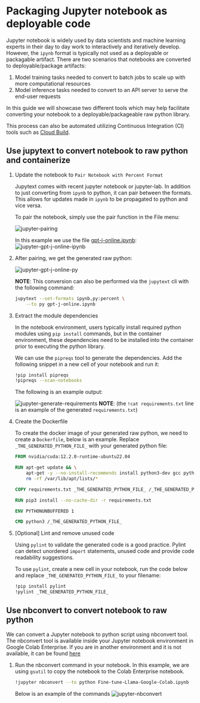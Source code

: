 # Packaging Jupyter notebook as deployable code

Jupyter notebook is widely used by data scientists and machine learning experts in their day to day work to interactively and iteratively develop. However, the `ipynb` format is typically not used as a deployable or packagable artifact. There are two scenarios that notebooks are converted to deployable/package artifacts:

1. Model training tasks needed to convert to batch jobs to scale up with more computational resources
1. Model inference tasks needed to convert to an API server to serve the end-user requests

In this guide we will showcase two different tools which may help facilitate converting your notebook to a deployable/packageable raw python library.

This process can also be automated utilizing Continuous Integration (CI) tools such as [Cloud Build](https://cloud.google.com/build/).

## Use jupytext to convert notebook to raw python and containerize

1. Update the notebook to `Pair Notebook with Percent Format`

   Jupytext comes with recent jupyter notebook or jupyter-lab. In addition to just converting from `ipynb` to python, it can pair between the formats. This allows for updates made in `ipynb` to be propagated to python and vice versa.

   To pair the notebook, simply use the pair function in the File menu:

   ![jupyter-pairing](../images/notebook/jupyter-pairing.png)

   In this example we use the file [gpt-j-online.ipynb](https://github.com/GoogleCloudPlatform/ai-on-gke/blob/main/ray-on-gke/examples/notebooks/gpt-j-online.ipynb):![jupyter-gpt-j-online-ipynb](/docs/images/notebook/jupyter-gpt-j-online-ipynb.png)

1. After pairing, we get the generated raw python:

   ![jupyter-gpt-j-online-py](../images/notebook/jupyter-gpt-j-online-py.png)

   **NOTE**: This conversion can also be performed via the `jupytext` cli with the following command:

   ```sh
   jupytext --set-formats ipynb,py:percent \
       --to py gpt-j-online.ipynb
   ```

1. Extract the module dependencies

   In the notebook environment, users typically install required python modules using `pip install` commands, but in the container environment, these dependencies need to be installed into the container prior to executing the python library.

   We can use the `pipreqs` tool to generate the dependencies. Add the following snippet in a new cell of your notebook and run it:

   ```sh
   !pip install pipreqs
   !pipreqs --scan-notebooks
   ```

   The following is an example output:

   ![jupyter-generate-requirements](../images/notebook/jupyter-generate-requirements.png)
   **NOTE**: (the `!cat requirements.txt` line is an example of the generated `requirements.txt`)

1. Create the Dockerfile

   To create the docker image of your generated raw python, we need to create a `Dockerfile`, below is an example. Replace `_THE_GENERATED_PYTHON_FILE_` with your generated python file:

   ```Dockerfile
   FROM nvidia/cuda:12.2.0-runtime-ubuntu22.04

   RUN apt-get update && \
       apt-get -y --no-install-recommends install python3-dev gcc python3-pip git && \
       rm -rf /var/lib/apt/lists/*

   COPY requirements.txt _THE_GENERATED_PYTHON_FILE_ /_THE_GENERATED_PYTHON_FILE_

   RUN pip3 install --no-cache-dir -r requirements.txt

   ENV PYTHONUNBUFFERED 1

   CMD python3 /_THE_GENERATED_PYTHON_FILE_
   ```

1. [Optional] Lint and remove unused code

   Using `pylint` to validate the generated code is a good practice. Pylint can detect unordered `import` statements, unused code and provide code readability suggestions.

   To use `pylint`, create a new cell in your notebook, run the code below and replace `_THE_GENERATED_PYTHON_FILE_` to your filename:

   ```sh
   !pip install pylint
   !pylint _THE_GENERATED_PYTHON_FILE_
   ```

## Use nbconvert to convert notebook to raw python

We can convert a Jupyter notebook to python script using nbconvert tool.  
The nbconvert tool is available inside your Jupyter notebook environment in Google Colab Enterprise. If you are in another environment and it is not available, it can be found [here](https://pypi.org/project/nbconvert/)

1. Run the nbconvert command in your notebook. In this example, we are using `gsutil` to copy the notebook to the Colab Enterprise notebook.

   ```sh
   !jupyter nbconvert --to python Fine-tune-Llama-Google-Colab.ipynb
   ```

   Below is an example of the commands
   ![jupyter-nbconvert](../images/notebook/jupyter-nbconvert.png)
